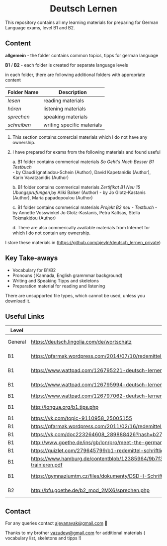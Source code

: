 <h1 align="center">Deutsch Lernen</h1>

This repository contains all my learning materials for preparing for German Language exams, level B1 and B2.


## Content

**allgemein** - the folder contains common topics, tipps for german language

**B1** / **B2** - each folder is created for separate language levels

in each folder, there are following additional folders with appropriate content

Folder Name | Description
----------|--------------
*lesen* |reading materials
*hören* | listening materials
*sprechen* | speaking materials
*schreiben* | writing specific materials

1. This section contains:comercial materials which I do not have any ownership.
2. I have prepared for exams from the following materials and found useful

	a. B1 folder contains commerical materials *So Geht's Noch Besser B1 Testbuch* <br />
	   - by Claudi lgnatiadou-Schein (Author), David Kapetanidis (Author), Karin Vavatzanidis (Author)<br />
	   
	b. B1 folder contains commerical materials *Zertifikat B1 Neu 15 Ubungsprufungen*,by Aliki Balser (Author) 
	   - by Jo Glotz-Kastanis (Author), Maria papadopoulou (Author)<br />
	   
	c. B1 folder contains commerical materials *Projekt B2 neu - Testbuch*
	   - by Annette Vosswinkel Jo Glotz-Kastanis, Petra Kaltsas, Stella Tokmakidou (Author)
	   
	d. There are also commerically available materials from Internet for which I do not contain any ownership.

I store these materials in <link to deutsch_lernen_privte>(https://github.com/ajeyln/deutsch_lernen_private)

## Key Take-aways

* Vocabulary for B1/B2
* Pronouns ( Kannada, English grammmar background)
* Writing and Speaking Tipps and skeletons
* Preparation material for reading and listening

There are unsupported file types, which cannot be used, unless you download it.  

## Useful Links

Level |  Link      | Description
|-----|------------|------------
General | https://deutsch.lingolia.com/de/wortschatz| words and vocabulary
B1| https://gfarmak.wordpress.com/2014/07/10/redemittel-b1-neu-modul-sprechen/ | Sprechen general
B1 | https://www.wattpad.com/126795221-deutsch-lernen-b1-redemittel-um-etwas-zusammen-zu | teil 1 sprechen
B1|  https://www.wattpad.com/126795994-deutsch-lernen-b1-redemittel-um-ein-thema-zu | teil 2 sprechen
B1 | https://www.wattpad.com/126797062-deutsch-lernen-b1-redemittel-um-%C3%BCber-ein-thema-zu | schreiben
B1 | http://longua.org/b1.tips.php | general B1 tips
B1 | https://vk.com/topic-9110958_25005155 |(schreiben)
B1 | https://gfarmak.wordpress.com/2011/02/16/redemittel-b1/ | (schreiben)
B1 | https://vk.com/doc223264608_289888426?hash=b272553c3ad9a7f0fc&dl=4ef3737b21891b1d3a  | (schreiben)
B1 | http://www.goethe.de/ins/gb/lon/pro/meet-the-germans/materialien/lerntipps/Lerntipp_Leserbrief_schreiben.pdf  | (schreiben)
B1 | https://quizlet.com/279645799/b1-redemittel-schriftlicher-ausdruck-flash-cards/ | (schreiben)
B1 | https://www.hamburg.de/contentblob/12385964/9b7f3e7ea85782f29624674bb7fd0d3a/data/schreibkompetenzen-trainieren.pdf  |(schreiben)
B1 | https://gymnaziumtm.cz/files/dokumenty/DSD-I-Schriftliche-Kommunikation.pdf | (schreiben) => Good
B2|http://bfu.goethe.de/b2_mod_2MX6/sprechen.php | B2 Sprechen

## Contact
For any queries contact ajeyanayak@gmail.com :rocket:

Thanks to my brother vazudew@gmail.com for additional materials ( vocabulary list, skeletons and tipps !)
